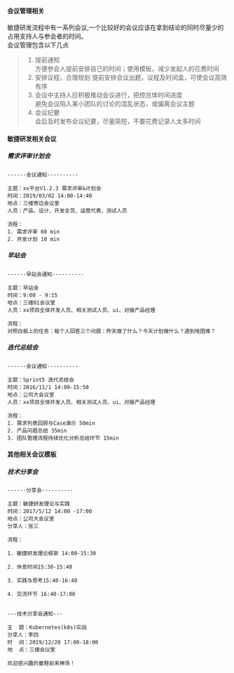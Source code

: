 #### 会议管理相关

敏捷研发流程中有一系列会议,一个比较好的会议应该在拿到结论的同时尽量少的占用支持人与参会者的时间。  
会议管理包含以下几点
> 1. 提前通知  
>    方便参会人提前安排自己的时间；使用模板，减少发起人的花费时间      
> 2. 安排议程，合理规划
>    提前安排会议出题，议程及时间盒，可使会议高效有序    
> 3. 会议中主持人应积极推动会议进行，把控总体时间进度  
>    避免会议陷入某小团队的讨论的混乱状态，或偏离会议主题  
> 4. 会议纪要  
>    会后及时发布会议纪要，尽量简短，不要花费记录人太多时间  


#### 敏捷研发相关会议

##### 需求评审计划会
```
------会议通知----------

主题：xx平台V1.2.3 需求评审&计划会
时间：2019/03/02 14:00-14:40
地点：三楼旁边会议室
人员：产品、设计、开发全员、运营代表、测试人员

流程：
1. 需求评审 60 min
2. 开发计划 10 min
```

##### 早站会
```
------早站会通知----------

主题：早站会
时间：9:00 - 9:15
地点：三楼01会议室
人员：xx项目全体开发人员、相关测试人员、ui、对接产品经理

流程：
对照白板上的任务：每个人回答三个问题：昨天做了什么？今天计划做什么？遇到啥困难？ 
```

##### 迭代总结会
```
------会议通知----------

主题：Sprint5 迭代总结会
时间：2016/11/1 14:00-15:50
地点：公司大会议室
人员：xx项目全体开发人员、相关测试人员、ui、对接产品经理

流程：
1. 需求列表回顾与Case演示 50min
2. 产品问题总结 35min
3. 团队管理流程持续优化分析总结环节 15min
```

#### 其他相关会议模板

##### 技术分享会
```
------分享会----------

主题：敏捷研发理论与实践
时间：2017/5/12 14:00 -17:00
地点：公司大会议室
分享人：张三

流程：

1. 敏捷研发理论框架 14:00-15:30

2. 休息时间15:30-15:40

3. 实践与思考15:40-16:40

4. 交流环节 16:40-17:00


---技术分享会通知---

主  题：Kubernetes(k8s)实战
分享人：李四
时  间：2019/12/20 17:00-18:00
地  点：三楼会议室

欢迎感兴趣的童鞋前来捧场！
```

